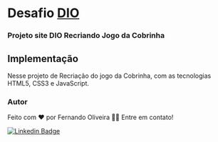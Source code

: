# Desafio [DIO](https://dio.me/sign-up?ref=WDCKE2I7AM)

### Projeto site DIO Recriando Jogo da Cobrinha

## Implementação

Nesse projeto de Recriação do jogo da Cobrinha, com as tecnologias HTML5, CSS3 e JavaScript.


### Autor

Feito com ❤️ por Fernando Oliveira 👋🏽 Entre em contato!

[![Linkedin Badge](https://img.shields.io/badge/-Fernando-blue?style=flat-square&logo=Linkedin&logoColor=white&link=https://www.linkedin.com/in/lfpo2005/)](https://www.linkedin.com/in/lfpo2005/) 
